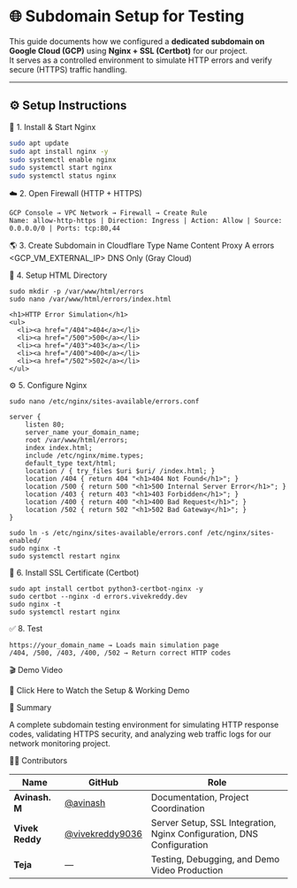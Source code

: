 # 🌐 Subdomain Setup for Testing

This guide documents how we configured a **dedicated subdomain on Google Cloud (GCP)** using **Nginx + SSL (Certbot)** for our project.  
It serves as a controlled environment to simulate HTTP errors and verify secure (HTTPS) traffic handling.

---

## ⚙️ Setup Instructions

🧩 1. Install & Start Nginx
```bash
sudo apt update
sudo apt install nginx -y
sudo systemctl enable nginx
sudo systemctl start nginx
sudo systemctl status nginx
```

☁️ 2. Open Firewall (HTTP + HTTPS)
```
GCP Console → VPC Network → Firewall → Create Rule
Name: allow-http-https | Direction: Ingress | Action: Allow | Source: 0.0.0.0/0 | Ports: tcp:80,44
```

🌎 3. Create Subdomain in Cloudflare
Type	Name	Content	Proxy
A	errors	<GCP_VM_EXTERNAL_IP>	DNS Only (Gray Cloud)

🧱 4. Setup HTML Directory
```
sudo mkdir -p /var/www/html/errors
sudo nano /var/www/html/errors/index.html
```
```
<h1>HTTP Error Simulation</h1>
<ul>
  <li><a href="/404">404</a></li>
  <li><a href="/500">500</a></li>
  <li><a href="/403">403</a></li>
  <li><a href="/400">400</a></li>
  <li><a href="/502">502</a></li>
</ul>
```

⚙️ 5. Configure Nginx
```
sudo nano /etc/nginx/sites-available/errors.conf
```
```
server {
    listen 80;
    server_name your_domain_name;
    root /var/www/html/errors;
    index index.html;
    include /etc/nginx/mime.types;
    default_type text/html;
    location / { try_files $uri $uri/ /index.html; }
    location /404 { return 404 "<h1>404 Not Found</h1>"; }
    location /500 { return 500 "<h1>500 Internal Server Error</h1>"; }
    location /403 { return 403 "<h1>403 Forbidden</h1>"; }
    location /400 { return 400 "<h1>400 Bad Request</h1>"; }
    location /502 { return 502 "<h1>502 Bad Gateway</h1>"; }
}
```

```
sudo ln -s /etc/nginx/sites-available/errors.conf /etc/nginx/sites-enabled/
sudo nginx -t
sudo systemctl restart nginx
```

🔐 6. Install SSL Certificate (Certbot)
```
sudo apt install certbot python3-certbot-nginx -y
sudo certbot --nginx -d errors.vivekreddy.dev
sudo nginx -t
sudo systemctl restart nginx
```

✅ 8. Test
```
https://your_domain_name → Loads main simulation page
/404, /500, /403, /400, /502 → Return correct HTTP codes
```

🎬 Demo Video

🎥 Click Here to Watch the Setup & Working Demo

📘 Summary

A complete subdomain testing environment for simulating HTTP response codes, validating HTTPS security,
and analyzing web traffic logs for our network monitoring project.

👨‍💻 Contributors

| Name | GitHub | Role |
|------|---------|------|
| **Avinash. M** | [@avinash](https://github.com/avinash) | Documentation, Project Coordination |
| **Vivek Reddy** | [@vivekreddy9036](https://github.com/vivekreddy9036) | Server Setup, SSL Integration, Nginx Configuration, DNS Configuration|
| **Teja** | — | Testing, Debugging, and Demo Video Production |
